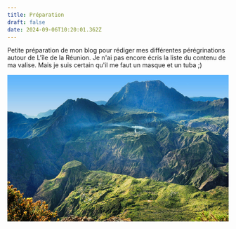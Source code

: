 ```yaml
---
title: Préparation
draft: false
date: 2024-09-06T10:20:01.362Z
---
```

Petite préparation de mon blog pour rédiger mes différentes pérégrinations autour de L'île de la Réunion. Je n'ai pas encore écris la liste du contenu de ma valise. Mais je suis certain qu'il me faut un masque et un tuba ;)

![Photo du Cirque de Mafate - Ile de la Réunion - Océan Indien](/img/preparation.jpg "Copyright photo Patrick Asherman ")
